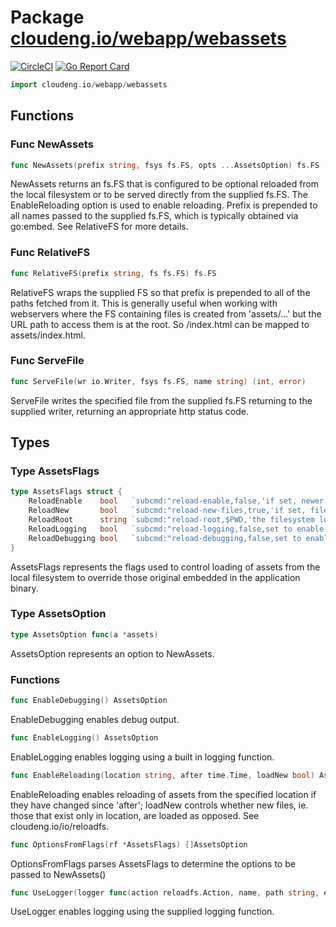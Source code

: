 # Package [cloudeng.io/webapp/webassets](https://pkg.go.dev/cloudeng.io/webapp/webassets?tab=doc)
[![CircleCI](https://circleci.com/gh/cloudengio/go.gotools.svg?style=svg)](https://circleci.com/gh/cloudengio/go.gotools) [![Go Report Card](https://goreportcard.com/badge/cloudeng.io/webapp/webassets)](https://goreportcard.com/report/cloudeng.io/webapp/webassets)

```go
import cloudeng.io/webapp/webassets
```


## Functions
### Func NewAssets
```go
func NewAssets(prefix string, fsys fs.FS, opts ...AssetsOption) fs.FS
```
NewAssets returns an fs.FS that is configured to be optional reloaded from
the local filesystem or to be served directly from the supplied fs.FS.
The EnableReloading option is used to enable reloading. Prefix is prepended
to all names passed to the supplied fs.FS, which is typically obtained via
go:embed. See RelativeFS for more details.

### Func RelativeFS
```go
func RelativeFS(prefix string, fs fs.FS) fs.FS
```
RelativeFS wraps the supplied FS so that prefix is prepended to all of
the paths fetched from it. This is generally useful when working with
webservers where the FS containing files is created from 'assets/...' but
the URL path to access them is at the root. So /index.html can be mapped to
assets/index.html.

### Func ServeFile
```go
func ServeFile(wr io.Writer, fsys fs.FS, name string) (int, error)
```
ServeFile writes the specified file from the supplied fs.FS returning to the
supplied writer, returning an appropriate http status code.



## Types
### Type AssetsFlags
```go
type AssetsFlags struct {
	ReloadEnable    bool   `subcmd:"reload-enable,false,'if set, newer local filesystem versions of embedded asset files will be used'"`
	ReloadNew       bool   `subcmd:"reload-new-files,true,'if set, files that only exist on the local filesystem may be used'"`
	ReloadRoot      string `subcmd:"reload-root,$PWD,'the filesystem location that contains assets to be used in preference to embedded ones. This is generally set to the directory that the application was built in to allow for updated versions of the original embedded assets to be used. It defaults to the current directory. For external/production use this will generally refer to a different directory.'"`
	ReloadLogging   bool   `subcmd:"reload-logging,false,set to enable logging"`
	ReloadDebugging bool   `subcmd:"reload-debugging,false,set to enable debug logging"`
}
```
AssetsFlags represents the flags used to control loading of assets from the
local filesystem to override those original embedded in the application
binary.


### Type AssetsOption
```go
type AssetsOption func(a *assets)
```
AssetsOption represents an option to NewAssets.

### Functions

```go
func EnableDebugging() AssetsOption
```
EnableDebugging enables debug output.


```go
func EnableLogging() AssetsOption
```
EnableLogging enables logging using a built in logging function.


```go
func EnableReloading(location string, after time.Time, loadNew bool) AssetsOption
```
EnableReloading enables reloading of assets from the specified location
if they have changed since 'after'; loadNew controls whether new files,
ie. those that exist only in location, are loaded as opposed. See
cloudeng.io/io/reloadfs.


```go
func OptionsFromFlags(rf *AssetsFlags) []AssetsOption
```
OptionsFromFlags parses AssetsFlags to determine the options to be passed to
NewAssets()


```go
func UseLogger(logger func(action reloadfs.Action, name, path string, err error)) AssetsOption
```
UseLogger enables logging using the supplied logging function.







